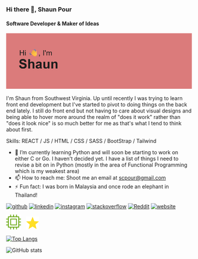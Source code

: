 ### Hi there 👋, Shaun Pour
#### Software Developer & Maker of Ideas
![Front End Web Developer & Youtuber](https://github.com/ShaunPour/ShaunPour/blob/main/header.png)

I'm Shaun from Southwest Virginia. Up until recently I was trying to learn front end development but I've started to pivot to doing things on the back end lately. I still do front end but not having to care about visual designs and being able to hover more around the realm of "does it work" rather than "does it look nice" is so much better for me as that's what I tend to think about first.

Skills: REACT / JS / HTML / CSS / SASS / BootStrap / Tailwind

- 🌱 I’m currently learning Python and will soon be starting to work on either C or Go. I haven't decided yet. I have a list of things I need to revise a bit on in Python (mostly in the area of Functional Programming which is my weakest area)
- 📫 How to reach me: Shoot me an email at scpour@gmail.com 
- ⚡ Fun fact: I was born in Malaysia and once rode an elephant in Thailand! 


[<img src='https://cdn.jsdelivr.net/npm/simple-icons@3.0.1/icons/github.svg' alt='github' height='40'>](https://github.com/ShaunPour)  [<img src='https://cdn.jsdelivr.net/npm/simple-icons@3.0.1/icons/linkedin.svg' alt='linkedin' height='40'>](https://www.linkedin.com/in/shaun-pour/)  [<img src='https://cdn.jsdelivr.net/npm/simple-icons@3.0.1/icons/instagram.svg' alt='instagram' height='40'>](https://www.instagram.com/thewebdeveloperguy92/)  [<img src='https://cdn.jsdelivr.net/npm/simple-icons@3.0.1/icons/stackoverflow.svg' alt='stackoverflow' height='40'>](https://stackoverflow.com/users/scpour)  [<img src='https://cdn.jsdelivr.net/npm/simple-icons@3.0.1/icons/reddit.svg' alt='Reddit' height='40'>](https://www.reddit.com/user/PhoenixGaming92)  [<img src='https://cdn.jsdelivr.net/npm/simple-icons@3.0.1/icons/icloud.svg' alt='website' height='40'>](https://scpour-portfolio.vercel.app/)  

<a href='https://docs.github.com/en/developers'><img src='https://raw.githubusercontent.com/acervenky/animated-github-badges/master/assets/devbadge.gif' width='40' height='40'></a> <a href='https://stars.github.com/'><img src='https://raw.githubusercontent.com/acervenky/animated-github-badges/master/assets/starbadge.gif' width='35' height='35'></a> 

[![Top Langs](https://github-readme-stats.vercel.app/api/top-langs/?username=ShaunPour)](https://github.com/anuraghazra/github-readme-stats)

![GitHub stats](https://github-readme-stats.vercel.app/api?username=ShaunPour&show_icons=true&count_private=true)  

